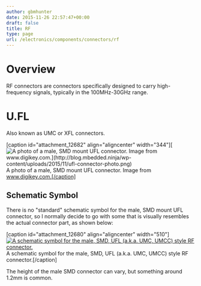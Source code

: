 ```yaml
---
author: gbmhunter
date: 2015-11-26 22:57:47+00:00
draft: false
title: RF
type: page
url: /electronics/components/connectors/rf
---
```


# Overview

RF connectors are connectors specifically designed to carry high-frequency signals, typically in the 100MHz-30GHz range.

# U.FL

Also known as UMC or XFL connectors.

[caption id="attachment_12682" align="aligncenter" width="344"][![A photo of a male, SMD mount UFL connector. Image from www.digikey.com.](http://blog.mbedded.ninja/wp-content/uploads/2015/11/ufl-connector-photo.png)
](http://blog.mbedded.ninja/wp-content/uploads/2015/11/ufl-connector-photo.png) A photo of a male, SMD mount UFL connector. Image from www.digikey.com.[/caption]

## Schematic Symbol

There is no "standard" schematic symbol for the male, SMD mount UFL connector, so I normally decide to go with some that is visually resembles the actual connector part, as shown below:

[caption id="attachment_12680" align="aligncenter" width="510"][![A schematic symbol for the male, SMD, UFL (a.k.a. UMC, UMCC) style RF connector.](http://blog.mbedded.ninja/wp-content/uploads/2015/11/ufl-umc-umcc-rf-connector-schematic-symbol.png)
](http://blog.mbedded.ninja/wp-content/uploads/2015/11/ufl-umc-umcc-rf-connector-schematic-symbol.png) A schematic symbol for the male, SMD, UFL (a.k.a. UMC, UMCC) style RF connector.[/caption]

The height of the male SMD connector can vary, but something around 1.2mm is common.
